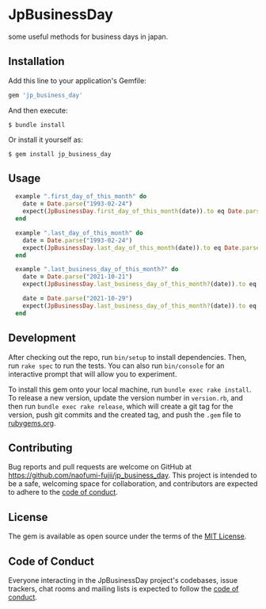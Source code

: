 # JpBusinessDay

some useful methods for business days in japan.

## Installation

Add this line to your application's Gemfile:

```ruby
gem 'jp_business_day'
```

And then execute:

    $ bundle install

Or install it yourself as:

    $ gem install jp_business_day

## Usage

```ruby
  example ".first_day_of_this_month" do
    date = Date.parse("1993-02-24")
    expect(JpBusinessDay.first_day_of_this_month(date)).to eq Date.parse("1993-02-01")
  end

  example ".last_day_of_this_month" do
    date = Date.parse("1993-02-24")
    expect(JpBusinessDay.last_day_of_this_month(date)).to eq Date.parse("1993-02-28")
  end

  example ".last_business_day_of_this_month?" do
    date = Date.parse("2021-10-21")
    expect(JpBusinessDay.last_business_day_of_this_month?(date)).to eq false

    date = Date.parse("2021-10-29")
    expect(JpBusinessDay.last_business_day_of_this_month?(date)).to eq true
  end
```

## Development

After checking out the repo, run `bin/setup` to install dependencies. Then, run `rake spec` to run the tests. You can also run `bin/console` for an interactive prompt that will allow you to experiment.

To install this gem onto your local machine, run `bundle exec rake install`. To release a new version, update the version number in `version.rb`, and then run `bundle exec rake release`, which will create a git tag for the version, push git commits and the created tag, and push the `.gem` file to [rubygems.org](https://rubygems.org).

## Contributing

Bug reports and pull requests are welcome on GitHub at https://github.com/naofumi-fujii/jp_business_day. This project is intended to be a safe, welcoming space for collaboration, and contributors are expected to adhere to the [code of conduct](https://github.com/naofumi-fujii/jp_business_day/blob/master/CODE_OF_CONDUCT.md).

## License

The gem is available as open source under the terms of the [MIT License](https://opensource.org/licenses/MIT).

## Code of Conduct

Everyone interacting in the JpBusinessDay project's codebases, issue trackers, chat rooms and mailing lists is expected to follow the [code of conduct](https://github.com/naofumi-fujii/jp_business_day/blob/master/CODE_OF_CONDUCT.md).
